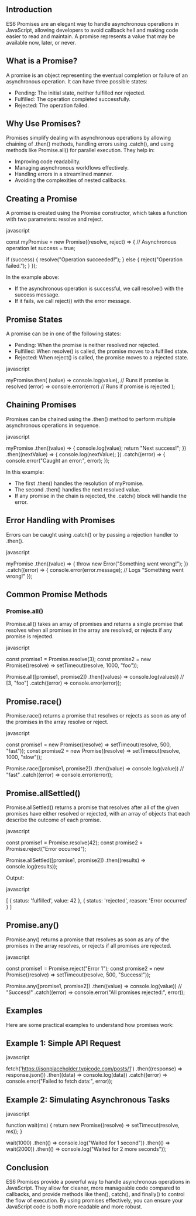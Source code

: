 ## Introduction

ES6 Promises are an elegant way to handle asynchronous operations in JavaScript, allowing developers to avoid callback hell and making code easier to read and maintain. A promise represents a value that may be available now, later, or never.

## What is a Promise?

A promise is an object representing the eventual completion or failure of an asynchronous operation. It can have three possible states:

* Pending: The initial state, neither fulfilled nor rejected.
* Fulfilled: The operation completed successfully.
* Rejected: The operation failed.

## Why Use Promises?

Promises simplify dealing with asynchronous operations by allowing chaining of .then() methods, handling errors using .catch(), and using methods like Promise.all() for parallel execution. They help in:

* Improving code readability.
* Managing asynchronous workflows effectively.
* Handling errors in a streamlined manner.
* Avoiding the complexities of nested callbacks.

## Creating a Promise

A promise is created using the Promise constructor, which takes a function with two parameters: resolve and reject.

javascript

const myPromise = new Promise((resolve, reject) => {
  // Asynchronous operation
  let success = true;

  if (success) {
    resolve("Operation succeeded!");
  } else {
    reject("Operation failed.");
  }
});

In the example above:

* If the asynchronous operation is successful, we call resolve() with the success message.
* If it fails, we call reject() with the error message.

## Promise States

A promise can be in one of the following states:

* Pending: When the promise is neither resolved nor rejected.
* Fulfilled: When resolve() is called, the promise moves to a fulfilled state.
* Rejected: When reject() is called, the promise moves to a rejected state.

javascript

myPromise.then(
  (value) => console.log(value), // Runs if promise is resolved
  (error) => console.error(error) // Runs if promise is rejected
);

## Chaining Promises

Promises can be chained using the .then() method to perform multiple asynchronous operations in sequence.

javascript

myPromise
  .then((value) => {
    console.log(value);
    return "Next success!";
  })
  .then((nextValue) => {
    console.log(nextValue);
  })
  .catch((error) => {
    console.error("Caught an error:", error);
  });

In this example:

* The first .then() handles the resolution of myPromise.
* The second .then() handles the next resolved value.
* If any promise in the chain is rejected, the .catch() block will handle the error.

## Error Handling with Promises

Errors can be caught using .catch() or by passing a rejection handler to .then().

javascript

myPromise
  .then((value) => {
    throw new Error("Something went wrong!");
  })
  .catch((error) => {
    console.error(error.message); // Logs "Something went wrong!"
  });

## Common Promise Methods

### Promise.all()

Promise.all() takes an array of promises and returns a single promise that resolves when all promises in the array are resolved, or rejects if any promise is rejected.

javascript

const promise1 = Promise.resolve(3);
const promise2 = new Promise((resolve) => setTimeout(resolve, 1000, "foo"));

Promise.all([promise1, promise2])
  .then((values) => console.log(values)) // [3, "foo"]
  .catch((error) => console.error(error));

## Promise.race()

Promise.race() returns a promise that resolves or rejects as soon as any of the promises in the array resolve or reject.

javascript

const promise1 = new Promise((resolve) => setTimeout(resolve, 500, "fast"));
const promise2 = new Promise((resolve) => setTimeout(resolve, 1000, "slow"));

Promise.race([promise1, promise2])
  .then((value) => console.log(value)) // "fast"
  .catch((error) => console.error(error));

## Promise.allSettled()

Promise.allSettled() returns a promise that resolves after all of the given promises have either resolved or rejected, with an array of objects that each describe the outcome of each promise.

javascript

const promise1 = Promise.resolve(42);
const promise2 = Promise.reject("Error occurred");

Promise.allSettled([promise1, promise2])
  .then((results) => console.log(results));

Output:

javascript

[
  { status: 'fulfilled', value: 42 },
  { status: 'rejected', reason: 'Error occurred' }
]

## Promise.any()

Promise.any() returns a promise that resolves as soon as any of the promises in the array resolves, or rejects if all promises are rejected.

javascript

const promise1 = Promise.reject("Error 1");
const promise2 = new Promise((resolve) => setTimeout(resolve, 500, "Success!"));

Promise.any([promise1, promise2])
  .then((value) => console.log(value)) // "Success!"
  .catch((error) => console.error("All promises rejected:", error));

## Examples

Here are some practical examples to understand how promises work:

## Example 1: Simple API Request

javascript

fetch('https://jsonplaceholder.typicode.com/posts/1')
  .then((response) => response.json())
  .then((data) => console.log(data))
  .catch((error) => console.error("Failed to fetch data:", error));

## Example 2: Simulating Asynchronous Tasks

javascript

function wait(ms) {
  return new Promise((resolve) => setTimeout(resolve, ms));
}

wait(1000)
  .then(() => console.log("Waited for 1 second"))
  .then(() => wait(2000))
  .then(() => console.log("Waited for 2 more seconds"));

## Conclusion

ES6 Promises provide a powerful way to handle asynchronous operations in JavaScript. They allow for cleaner, more manageable code compared to callbacks, and provide methods like then(), catch(), and finally() to control the flow of execution. By using promises effectively, you can ensure your JavaScript code is both more readable and more robust.